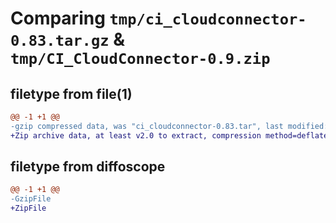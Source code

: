 # Comparing `tmp/ci_cloudconnector-0.83.tar.gz` & `tmp/CI_CloudConnector-0.9.zip`

## filetype from file(1)

```diff
@@ -1 +1 @@
-gzip compressed data, was "ci_cloudconnector-0.83.tar", last modified: Sun May 26 13:08:43 2024, max compression
+Zip archive data, at least v2.0 to extract, compression method=deflate
```

## filetype from diffoscope

```diff
@@ -1 +1 @@
-GzipFile
+ZipFile
```

